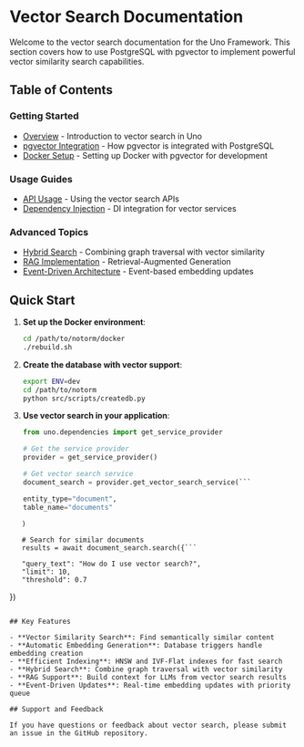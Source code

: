 # Vector Search Documentation

Welcome to the vector search documentation for the Uno Framework. This section covers how to use PostgreSQL with pgvector to implement powerful vector similarity search capabilities.

## Table of Contents

### Getting Started
- [Overview](./overview.md) - Introduction to vector search in Uno
- [pgvector Integration](./pgvector_integration.md) - How pgvector is integrated with PostgreSQL
- [Docker Setup](./docker_setup.md) - Setting up Docker with pgvector for development

### Usage Guides
- [API Usage](./api_usage.md) - Using the vector search APIs
- [Dependency Injection](./dependency_injection.md) - DI integration for vector services

### Advanced Topics
- [Hybrid Search](./hybrid_search.md) - Combining graph traversal with vector similarity
- [RAG Implementation](./rag.md) - Retrieval-Augmented Generation
- [Event-Driven Architecture](./events.md) - Event-based embedding updates

## Quick Start

1. **Set up the Docker environment**:
   ```bash
   cd /path/to/notorm/docker
   ./rebuild.sh
   ```

2. **Create the database with vector support**:
   ```bash
   export ENV=dev
   cd /path/to/notorm
   python src/scripts/createdb.py
   ```

3. **Use vector search in your application**:
   ```python
   from uno.dependencies import get_service_provider
   
   # Get the service provider
   provider = get_service_provider()
   
   # Get vector search service
   document_search = provider.get_vector_search_service(```

   entity_type="document",
   table_name="documents"
```
   )
   
   # Search for similar documents
   results = await document_search.search({```

   "query_text": "How do I use vector search?",
   "limit": 10,
   "threshold": 0.7
```
   })
   ```

## Key Features

- **Vector Similarity Search**: Find semantically similar content
- **Automatic Embedding Generation**: Database triggers handle embedding creation
- **Efficient Indexing**: HNSW and IVF-Flat indexes for fast search
- **Hybrid Search**: Combine graph traversal with vector similarity
- **RAG Support**: Build context for LLMs from vector search results
- **Event-Driven Updates**: Real-time embedding updates with priority queue

## Support and Feedback

If you have questions or feedback about vector search, please submit an issue in the GitHub repository.